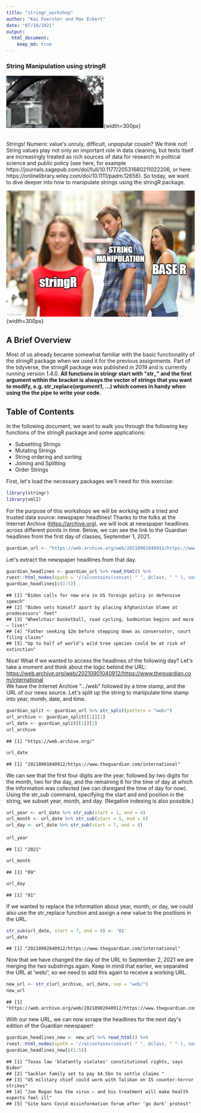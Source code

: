 ```yaml
---
title: "stringr_workshop"
author: "Kai Foerster and Max Eckert"
date: "07/10/2021"
output:
  html_document:
    keep_md: true
---
```




### String Manipulation using stringR

![What working with strings can feel like](pics/why-cant-you-just-be-normal.gif){width=300px}

<br>
Strings! Numeric value's unruly, difficult, unpopular cousin? We think not! String values play not only an important role in data cleaning, but texts itself are increasingly treated as rich sources of data for research in political science and public policy (see here, for example https://journals.sagepub.com/doi/full/10.1177/20531680211022206, or here: https://onlinelibrary.wiley.com/doi/10.1111/padm.12656). So today, we want to dive deeper into how to manipulate strings using the stringR package. 
<br>

![StringR to the rescue](pics/Meme_stringR_girl.jpg){width=300px}
<br>

## A Brief Overview
Most of us already became somewhat familiar with the basic functionality of the stringR package when we used it for the previous assignments. Part of the tidyverse, the stringR package was published in 2019 and is currently running version 1.4.0. <b>All functions in stringr start with "str_" and the first argument within the bracket is always the vector of strings that you want to modify, e.g. str_replace(<i>argument1</i>, ...) which comes in handy when using the the pipe to write your code.</b>

## Table of Contents
In the following document, we want to walk you through the following key functions of the stringR package  and some applications:

* Subsetting Strings
* Mutating Strings
* String ordering and sorting
* Joining and Splitting
* Order Strings


First, let's load the necessary packages we'll need for this exercise:

```r
library(stringr)
library(xml2)
```

For the purpose of this workshops we will be working with a tried and trusted data source: newspaper headlines! Thanks to the folks at the Internet Archive (https://archive.org), we will look at newspaper headlines across different points in time. Below, we can see the link to the Guardian headlines from the first day of classes, September 1, 2021.


```r
guardian_url <- "https://web.archive.org/web/20210901040912/https://www.theguardian.com/international"
```

Let's extract the newspaper headlines from that day.


```r
guardian_headlines <- guardian_url %>% read_html() %>% 
rvest::html_nodes(xpath = '//a[contains(concat( " ", @class, " " ), concat( " ", "js-headline-text", " " ))]') %>% rvest::html_text()
guardian_headlines[c(1:5)]
```

```
## [1] "Biden calls for new era in US foreign policy in defensive speech"           
## [2] "Biden sets himself apart by placing Afghanistan blame at predecessors’ feet"
## [3] "Wheelchair basketball, road cycling, badminton begins and more – live!"     
## [4] "Father seeking $2m before stepping down as conservator, court filing claims"
## [5] "Up to half of world’s wild tree species could be at risk of extinction"
```
Nice! What if we wanted to access the headlines of the following day?
Let's take a moment and think about the logic behind the URL:
<br>
https://web.archive.org/web/20210901040912/https://www.theguardian.com/international
<br>
We have the Internet Archive ".../web" followed by a time stamp, and the URL of our news source. Let's split up the string to manipulate time stamp into year, month, date, and time.


```r
guardian_split <- guardian_url %>% str_split(pattern = "web/") 
url_archive <- guardian_split[[1]][1]
url_date <- guardian_split[[1]][2]
url_archive
```

```
## [1] "https://web.archive.org/"
```

```r
url_date
```

```
## [1] "20210901040912/https://www.theguardian.com/international"
```
We can see that the first four digits are the year, followed by two digits for the month, two for the day, and the remaining 6 for the time of day at which the information was collected (we can disregard the time of day for now). Using the str_sub command, specifying the start and end position in the string, we subset year, month, and day. (Negative indexing is also possible.)


```r
url_year <- url_date %>% str_sub(start = 1, end = 4) 
url_month <- url_date %>% str_sub(start = 5, end = 6) 
url_day <- url_date %>% str_sub(start = 7, end = 8) 

url_year
```

```
## [1] "2021"
```

```r
url_month
```

```
## [1] "09"
```

```r
url_day
```

```
## [1] "01"
```

If we wanted to replace the information about year, month, or day, we could also use the str_replace function and assign a new value to the positions in the URL.


```r
str_sub(url_date, start = 7, end = 8) <- '02'
url_date
```

```
## [1] "20210902040912/https://www.theguardian.com/international"
```

Now that we have changed the day of the URL to September 2, 2021 we are merging the two substrings again. Keep in mind that earlier, we separated the URL at 'web/', so we need to add this again to receive a working URL.


```r
new_url <- str_c(url_archive, url_date, sep = "web/")
new_url
```

```
## [1] "https://web.archive.org/web/20210902040912/https://www.theguardian.com/international"
```

With our new URL, we can now scrape the headlines for the next day's edition of the Guardian newspaper!


```r
guardian_headlines_new <- new_url %>% read_html() %>% 
rvest::html_nodes(xpath = '//a[contains(concat( " ", @class, " " ), concat( " ", "js-headline-text", " " ))]') %>% rvest::html_text()
guardian_headlines_new[c(1:5)]
```

```
## [1] "Texas law 'blatantly violates' constitutional rights, says Biden"             
## [2] "Sackler family set to pay $4.5bn to settle claims "                           
## [3] "US military chief could work with Taliban on IS counter-terror strikes"       
## [4] "Joe Rogan has the virus – and his treatment will make health experts feel ill"
## [5] "Site bans Covid misinformation forum after ‘go dark’ protest"
```

